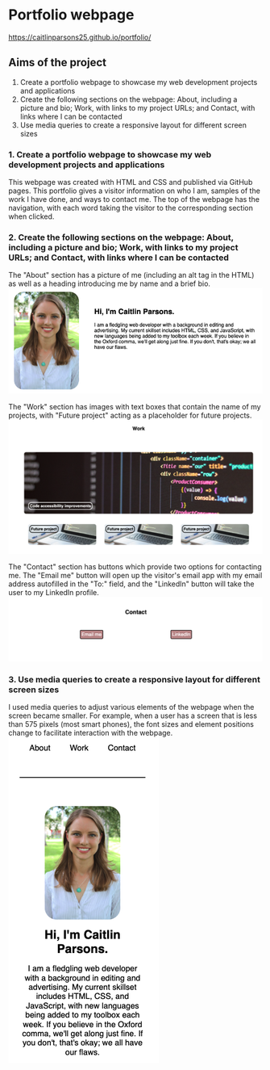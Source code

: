 # Portfolio webpage

https://caitlinparsons25.github.io/portfolio/

## Aims of the project
1. Create a portfolio webpage to showcase my web development projects and applications
2. Create the following sections on the webpage: About, including a picture and bio; Work, with links to my project URLs; and Contact, with links where I can be contacted
3. Use media queries to create a responsive layout for different screen sizes

### 1. Create a portfolio webpage to showcase my web development projects and applications
This webpage was created with HTML and CSS and published via GitHub pages. This portfolio gives a visitor information on who I am, samples of the work I have done, and ways to contact me. The top of the webpage has the navigation, with each word taking the visitor to the corresponding section when clicked.

### 2. Create the following sections on the webpage: About, including a picture and bio; Work, with links to my project URLs; and Contact, with links where I can be contacted
The "About" section has a picture of me (including an alt tag in the HTML) as well as a heading introducing me by name and a brief bio.
![Alt text](/assets/images/about.png)

The "Work" section has images with text boxes that contain the name of my projects, with "Future project" acting as a placeholder for future projects.
![Alt text](/assets/images/work.png)

The "Contact" section has buttons which provide two options for contacting me. The "Email me" button will open up the visitor's email app with my email address autofilled in the "To:" field, and the "LinkedIn" button will take the user to my LinkedIn profile.
![Alt text](/assets/images/contact.png)


### 3. Use media queries to create a responsive layout for different screen sizes
I used media queries to adjust various elements of the webpage when the screen became smaller. For example, when a user has a screen that is less than 575 pixels (most smart phones), the font sizes and element positions change to facilitate interaction with the webpage.
![Alt text](/assets/images/mobile.png)